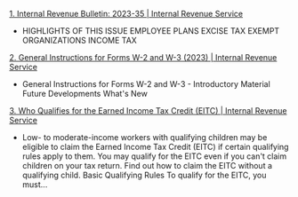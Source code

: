 [1. Internal Revenue Bulletin: 2023-35 | Internal Revenue Service](https://www.taxgpt.com/)
- HIGHLIGHTS OF THIS ISSUE EMPLOYEE PLANS EXCISE TAX EXEMPT ORGANIZATIONS INCOME TAX

[2. General Instructions for Forms W-2 and W-3 (2023) | Internal Revenue Service](https://www.taxgpt.com/)
- General Instructions for Forms W-2 and W-3 - Introductory Material Future Developments What's New

[3. Who Qualifies for the Earned Income Tax Credit (EITC) | Internal Revenue Service](https://www.taxgpt.com/)
- Low- to moderate-income workers with qualifying children may be eligible to claim the Earned Income Tax Credit (EITC) if certain qualifying rules apply to them. You may qualify for the EITC even if you can't claim children on your tax return. Find out how to claim the EITC without a qualifying child. Basic Qualifying Rules To qualify for the EITC, you must...
